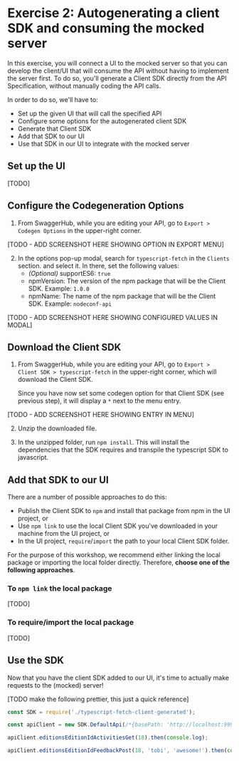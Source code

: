 # Exercise 2: Autogenerating a client SDK and consuming the mocked server

In this exercise, you will connect a UI to the mocked server so that you can develop the client/UI that will consume the API without having to implement the server first. To do so, you'll generate a Client SDK directly from the API Specification, without manually coding the API calls.

In order to do so, we'll have to:

- Set up the given UI that will call the specified API
- Configure some options for the autogenerated client SDK
- Generate that Client SDK
- Add that SDK to our UI
- Use that SDK in our UI to integrate with the mocked server

## Set up the UI

[TODO]

## Configure the Codegeneration Options

1. From SwaggerHub, while you are editing your API, go to `Export > Codegen Options` in the upper-right corner.

[TODO - ADD SCREENSHOT HERE SHOWING OPTION IN EXPORT MENU]

2. In the options pop-up modal, search for `typescript-fetch` in the `Clients` section. and select it. In there, set the following values:
    - _(Optional)_ supportES6: `true`
    - npmVersion: The version of the npm package that will be the Client SDK. Example: `1.0.0`
    - npmName: The name of the npm package that will be the Client SDK. Example: `nodeconf-api`

[TODO - ADD SCREENSHOT HERE SHOWING CONFIGURED VALUES IN MODAL]


## Download the Client SDK

1. From SwaggerHub, while you are editing your API, go to `Export > Client SDK > typescript-fetch` in the upper-right corner,
which will download the Client SDK.

    Since you have now set some codegen option for that Client SDK (see previous step), it will display a `*` next to the menu entry.

[TODO - ADD SCREENSHOT HERE SHOWING ENTRY IN MENU]

2. Unzip the downloaded file.

3. In the unzipped folder, run `npm install`. This will install the dependencies that the SDK requires and transpile the
typescript SDK to javascript.

## Add that SDK to our UI

There are a number of possible approaches to do this:
- Publish the Client SDK to `npm` and install that package from npm in the UI project, or
- Use `npm link` to use the local Client SDK you've downloaded in your machine from the UI project, or
- In the UI project, `require`/`import` the path to your local Client SDK folder.

For the purpose of this workshop, we recommend either linking the local package or importing the local folder directly.
Therefore, **choose one of the following approaches**.

### To `npm link` the local package

[TODO]

### To require/import the local package

[TODO]

## Use the SDK

Now that you have the client SDK added to our UI, it's time to actually make requests to the (mocked) server!

[TODO make the following prettier, this just a quick reference]

```js
const SDK = require('./typescript-fetch-client-generated');

const apiClient = new SDK.DefaultApi(/*{basePath: 'http://localhost:9999/nodeconf-api'*/});

apiClient.editionsEditionIdActivitiesGet(18).then(console.log);

apiClient.editionsEditionIdFeedbackPost(18, 'tobi', 'awesome!').then(console.log);
```

